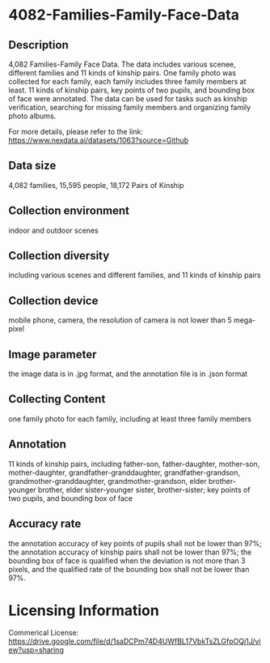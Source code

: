 # 4082-Families-Family-Face-Data


## Description
4,082 Families-Family Face Data. The data includes various scenee, different families and 11 kinds of kinship pairs. One family photo was collected for each family, each family includes three family members at least. 11 kinds of kinship pairs, key points of two pupils, and bounding box of face were annotated. The data can be used for tasks such as kinship verification, searching for missing family members and organizing family photo albums.

For more details, please refer to the link: https://www.nexdata.ai/datasets/1063?source=Github


## Data size
4,082 families, 15,595 people, 18,172 Pairs of Kinship

## Collection environment
indoor and outdoor scenes

## Collection diversity
including various scenes and different families, and 11 kinds of kinship pairs

## Collection device
mobile phone, camera, the resolution of camera is not lower than 5 mega-pixel

## Image parameter
the image data is in .jpg format, and the annotation file is in .json format

## Collecting Content
one family photo for each family, including at least three family members

## Annotation
11 kinds of kinship pairs, including father-son, father-daughter, mother-son, mother-daughter, grandfather-granddaughter, grandfather-grandson, grandmother-granddaughter, grandmother-grandson, elder brother- younger brother, elder sister-younger sister, brother-sister; key points of two pupils, and bounding box of face

## Accuracy rate
the annotation accuracy of key points of pupils shall not be lower than 97%; the annotation accuracy of kinship pairs shall not be lower than 97%; the bounding box of face is qualified when the deviation is not more than 3 pixels, and the qualified rate of the bounding box shall not be lower than 97%.

# Licensing Information
Commerical License: https://drive.google.com/file/d/1saDCPm74D4UWfBL17VbkTsZLGfpOQj1J/view?usp=sharing
